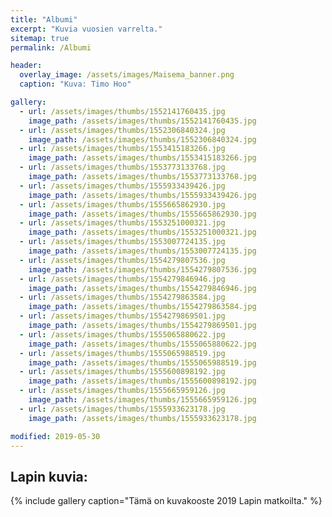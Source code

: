 ```yaml
---
title: "Albumi"
excerpt: "Kuvia vuosien varrelta."
sitemap: true
permalink: /Albumi

header:
  overlay_image: /assets/images/Maisema_banner.png
  caption: "Kuva: Timo Hoo"

gallery:
  - url: /assets/images/thumbs/1552141760435.jpg
    image_path: /assets/images/thumbs/1552141760435.jpg
  - url: /assets/images/thumbs/1552306840324.jpg
    image_path: /assets/images/thumbs/1552306840324.jpg
  - url: /assets/images/thumbs/1553415183266.jpg
    image_path: /assets/images/thumbs/1553415183266.jpg
  - url: /assets/images/thumbs/1553773133768.jpg
    image_path: /assets/images/thumbs/1553773133768.jpg
  - url: /assets/images/thumbs/1555933439426.jpg
    image_path: /assets/images/thumbs/1555933439426.jpg
  - url: /assets/images/thumbs/1555665862930.jpg
    image_path: /assets/images/thumbs/1555665862930.jpg
  - url: /assets/images/thumbs/1553251000321.jpg
    image_path: /assets/images/thumbs/1553251000321.jpg
  - url: /assets/images/thumbs/1553007724135.jpg
    image_path: /assets/images/thumbs/1553007724135.jpg
  - url: /assets/images/thumbs/1554279807536.jpg
    image_path: /assets/images/thumbs/1554279807536.jpg
  - url: /assets/images/thumbs/1554279846946.jpg
    image_path: /assets/images/thumbs/1554279846946.jpg
  - url: /assets/images/thumbs/1554279863584.jpg
    image_path: /assets/images/thumbs/1554279863584.jpg
  - url: /assets/images/thumbs/1554279869501.jpg
    image_path: /assets/images/thumbs/1554279869501.jpg
  - url: /assets/images/thumbs/1555065880622.jpg
    image_path: /assets/images/thumbs/1555065880622.jpg
  - url: /assets/images/thumbs/1555065988519.jpg
    image_path: /assets/images/thumbs/1555065988519.jpg
  - url: /assets/images/thumbs/1555600898192.jpg
    image_path: /assets/images/thumbs/1555600898192.jpg
  - url: /assets/images/thumbs/1555665959126.jpg
    image_path: /assets/images/thumbs/1555665959126.jpg
  - url: /assets/images/thumbs/1555933623178.jpg
    image_path: /assets/images/thumbs/1555933623178.jpg

modified: 2019-05-30
---
```


## Lapin kuvia:

{% include gallery caption="Tämä on kuvakooste 2019 Lapin matkoilta." %}
